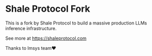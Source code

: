 # Shale Protocol Fork

This is a fork by Shale Protocol to build a massive production LLMs inference infrastructure.

See more at https://shaleprotocol.com

Thanks to lmsys team❤️



